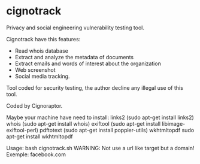 # cignotrack

Privacy and social engineering vulnerability testing tool.

Cignotrack have this features:

- Read whois database
- Extract and analyze the metadata of documents
- Extract emails and words of interest about the organization
- Web screenshot
- Social media tracking.

Tool coded for security testing, the author decline any illegal use of this tool.

Coded by Cignoraptor.

Maybe your machine have need to install: 
links2 (sudo apt-get install links2) 
whois (sudo apt-get install whois)
exiftool (sudo apt-get install libimage-exiftool-perl)
pdftotext (sudo apt-get install poppler-utils)
wkhtmltopdf sudo apt-get install wkhtmltopdf

Usage: bash cignotrack.sh   WARNING: Not use a url like target but a domain!
Exemple: facebook.com

